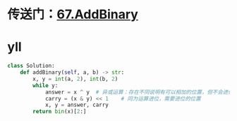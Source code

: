 # 传送门：[67.AddBinary](https://leetcode.cn/problems/add-binary/)
# yll
```Python
class Solution:
    def addBinary(self, a, b) -> str:
        x, y = int(a, 2), int(b, 2)
        while y:
            answer = x ^ y  # 异或运算：存在不同说明有可以相加的位置，但不会进位
            carry = (x & y) << 1    # 同为运算进位，需要进位的位置
            x, y = answer, carry
        return bin(x)[2:]
```